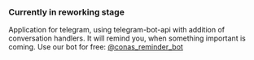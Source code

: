 ### Currently in reworking stage
Application for telegram, using telegram-bot-api with addition of conversation handlers. It will remind you, when something important is coming. Use our bot for free: [@conas_reminder_bot](https://t.me/conas_reminder_bot)
